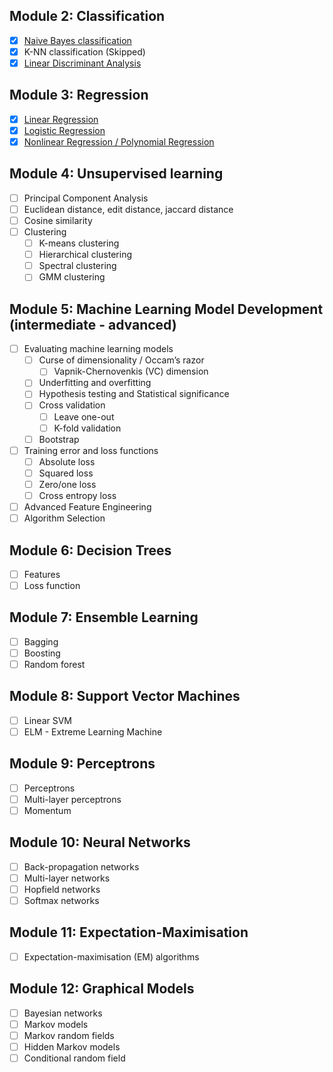 
## Module 2: Classification

- [X] [Naive Bayes classification](https://izhangzhihao.github.io/2017/11/16/朴素贝叶斯分类/)
- [X] K-NN classification (Skipped)
- [X] [Linear Discriminant Analysis](https://izhangzhihao.github.io/2017/11/17/主成分分析(PCA)和线性判别分析(LDA)/)

## Module 3: Regression

- [X] [Linear Regression](https://github.com/izhangzhihao/MachineLearningInAction/blob/master/linear_regression.py)
- [X] [Logistic Regression](https://github.com/izhangzhihao/MachineLearningInAction/blob/master/logistic_regression.py)
- [X] [Nonlinear Regression / Polynomial Regression](https://github.com/izhangzhihao/MachineLearningInAction/blob/master/convolutional_network.py)

## Module 4: Unsupervised learning

- [ ] Principal Component Analysis
- [ ] Euclidean distance, edit distance, jaccard distance
- [ ] Cosine similarity
- [ ] Clustering
    - [ ] K-means clustering
    - [ ] Hierarchical clustering
    - [ ] Spectral clustering
    - [ ] GMM clustering

## Module 5: Machine Learning Model Development (intermediate - advanced)

- [ ] Evaluating machine learning models
    - [ ] Curse of dimensionality / Occam’s razor
        - [ ] Vapnik-Chernovenkis (VC) dimension
    - [ ] Underfitting and overfitting
    - [ ] Hypothesis testing and Statistical significance
    - [ ] Cross validation
        - [ ] Leave one-out
        - [ ] K-fold validation
    - [ ] Bootstrap
- [ ] Training error and loss functions
    - [ ] Absolute loss
    - [ ] Squared loss
    - [ ] Zero/one loss
    - [ ] Cross entropy loss
- [ ] Advanced Feature Engineering
- [ ] Algorithm Selection

## Module 6: Decision Trees

- [ ] Features
- [ ] Loss function

## Module 7: Ensemble Learning

- [ ] Bagging
- [ ] Boosting
- [ ] Random forest

## Module 8: Support Vector Machines

- [ ] Linear SVM
- [ ] ELM - Extreme Learning Machine

## Module 9: Perceptrons

- [ ] Perceptrons
- [ ] Multi-layer perceptrons
- [ ] Momentum

## Module 10: Neural Networks

- [ ] Back-propagation networks
- [ ] Multi-layer networks
- [ ] Hopfield networks
- [ ] Softmax networks

## Module 11: Expectation-Maximisation

- [ ] Expectation-maximisation (EM) algorithms

## Module 12: Graphical Models

- [ ] Bayesian networks
- [ ] Markov models
- [ ] Markov random fields
- [ ] Hidden Markov models
- [ ] Conditional random field